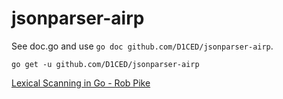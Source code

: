 # jsonparser-airp

See doc.go and use `go doc github.com/D1CED/jsonparser-airp`.

```
go get -u github.com/D1CED/jsonparser-airp
```
[Lexical Scanning in Go - Rob Pike](https://www.youtube.com/watch?v=HxaD_trXwRE)
